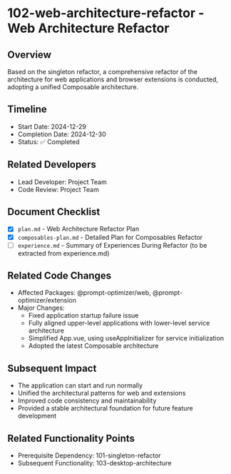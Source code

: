 # 102-web-architecture-refactor - Web Architecture Refactor

## Overview
Based on the singleton refactor, a comprehensive refactor of the architecture for web applications and browser extensions is conducted, adopting a unified Composable architecture.

## Timeline
- Start Date: 2024-12-29
- Completion Date: 2024-12-30
- Status: ✅ Completed

## Related Developers
- Lead Developer: Project Team
- Code Review: Project Team

## Document Checklist
- [x] `plan.md` - Web Architecture Refactor Plan
- [x] `composables-plan.md` - Detailed Plan for Composables Refactor
- [ ] `experience.md` - Summary of Experiences During Refactor (to be extracted from experience.md)

## Related Code Changes
- Affected Packages: @prompt-optimizer/web, @prompt-optimizer/extension
- Major Changes:
  - Fixed application startup failure issue
  - Fully aligned upper-level applications with lower-level service architecture
  - Simplified App.vue, using useAppInitializer for service initialization
  - Adopted the latest Composable architecture

## Subsequent Impact
- The application can start and run normally
- Unified the architectural patterns for web and extensions
- Improved code consistency and maintainability
- Provided a stable architectural foundation for future feature development

## Related Functionality Points
- Prerequisite Dependency: 101-singleton-refactor
- Subsequent Functionality: 103-desktop-architecture